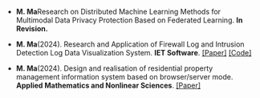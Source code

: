 - <strong>M. Ma</strong>Research on Distributed Machine Learning Methods for Multimodal Data Privacy Protection Based on Federated Learning. <strong>In Revision.</strong> 

- <strong>M. Ma</strong>(2024). Research and Application of Firewall Log and Intrusion Detection Log Data Visualization System. <strong>IET Software</strong>. [[Paper]](https://doi.org/10.1049/2024/7060298) [[Code]](https://github.com/senli1073/SeisT)

- <strong>M. Ma</strong>(2024). Design and realisation of residential property management information system based on browser/server mode. <strong>Applied Mathematics and Nonlinear Sciences</strong>. [[Paper]](https://doi.org/10.2478/amns.2021.2.00046)

